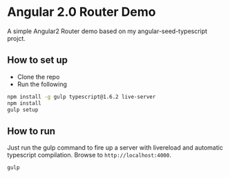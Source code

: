 # Angular 2.0 Router Demo

A simple Angular2 Router demo based on my angular-seed-typescript
projct.


## How to set up 

* Clone the repo
* Run the following

```bash
npm install -g gulp typescript@1.6.2 live-server
npm install
gulp setup
```

## How to run

Just run the gulp command to fire up a server with livereload and automatic typescript compilation. Browse to `http://localhost:4000`.

```bash
gulp 
```

